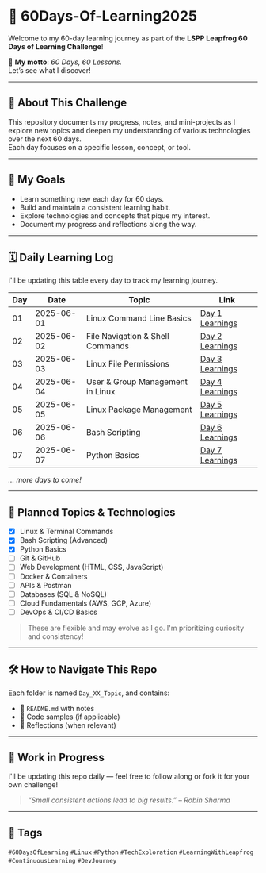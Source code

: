 # 🚀 60Days-Of-Learning2025

Welcome to my 60-day learning journey as part of the **LSPP Leapfrog 60 Days of Learning Challenge**!

🎯 **My motto**: _60 Days, 60 Lessons._  
Let’s see what I discover!

---

## 📘 About This Challenge

This repository documents my progress, notes, and mini-projects as I explore new topics and deepen my understanding of various technologies over the next 60 days.  
Each day focuses on a specific lesson, concept, or tool.

---

## 🎯 My Goals

- Learn something new each day for 60 days.
- Build and maintain a consistent learning habit.
- Explore technologies and concepts that pique my interest.
- Document my progress and reflections along the way.

---

## 🗓️ Daily Learning Log

I'll be updating this table every day to track my learning journey.

| Day | Date       | Topic                              | Link                                                                 |
|-----|------------|------------------------------------|----------------------------------------------------------------------|
| 01  | 2025-06-01 | Linux Command Line Basics          | [Day 1 Learnings](./Day_01/Linux_and_Terminal_Commands/README.md)   |
| 02  | 2025-06-02 | File Navigation & Shell Commands   | [Day 2 Learnings](./Day_02/File_Navigation_%26_Shell_Commands/README.md) |
| 03  | 2025-06-03 | Linux File Permissions             | [Day 3 Learnings](./Day_03/Linux_File_Permissions/README.md)        |
| 04  | 2025-06-04 | User & Group Management in Linux   | [Day 4 Learnings](./Day_04/User_Management_in_Linux/README.md)      |
| 05  | 2025-06-05 | Linux Package Management           | [Day 5 Learnings](./Day_05/Linux_Package_Management/README.md)      |
| 06  | 2025-06-06 | Bash Scripting                     | [Day 6 Learnings](./Day_06/Bash_Scripting/README.md)                |
| 07  | 2025-06-07 | Python Basics                      | [Day 7 Learnings](./Day_07/Python_Basics/README.md)                 |

*... more days to come!*

---

## 🧠 Planned Topics & Technologies

- [x] Linux & Terminal Commands
- [x] Bash Scripting (Advanced)
- [x] Python Basics
- [ ] Git & GitHub
- [ ] Web Development (HTML, CSS, JavaScript)
- [ ] Docker & Containers
- [ ] APIs & Postman
- [ ] Databases (SQL & NoSQL)
- [ ] Cloud Fundamentals (AWS, GCP, Azure)
- [ ] DevOps & CI/CD Basics

> These are flexible and may evolve as I go. I'm prioritizing curiosity and consistency!

---

## 🛠️ How to Navigate This Repo

Each folder is named `Day_XX_Topic`, and contains:

- 📄 `README.md` with notes
- 📂 Code samples (if applicable)
- 🧠 Reflections (when relevant)

---

## 🚧 Work in Progress

I'll be updating this repo daily — feel free to follow along or fork it for your own challenge!

> _“Small consistent actions lead to big results.” – Robin Sharma_

---

## 🔖 Tags

`#60DaysOfLearning` `#Linux` `#Python` `#TechExploration` `#LearningWithLeapfrog` `#ContinuousLearning` `#DevJourney`